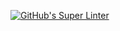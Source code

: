 [![GitHub's Super Linter](https://github.com/ICS20-Programming-SamuelC/Unit1-07-HTML-JS/workflows/GitHub's%20Super%20Linter/badge.svg)](https://github.com/ICS20-Programming-SamuelC/Unit1-07-HTML-JS/actions)